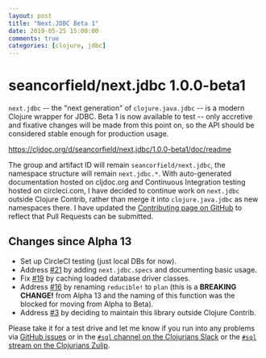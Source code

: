 ```yaml
---
layout: post
title: "Next.JDBC Beta 1"
date: 2019-05-25 15:00:00
comments: true
categories: [clojure, jdbc]
---
```

# seancorfield/next.jdbc 1.0.0-beta1

`next.jdbc` -- the "next generation" of `clojure.java.jdbc` -- is a modern Clojure wrapper for JDBC. Beta 1 is now available to test -- only accretive and fixative changes will be made from this point on, so the API should be considered stable enough for production usage.

https://cljdoc.org/d/seancorfield/next.jdbc/1.0.0-beta1/doc/readme  

The group and artifact ID will remain `seancorfield/next.jdbc`, the namespace structure will remain `next.jdbc.*`. With auto-generated documentation hosted on cljdoc.org and Continuous Integration testing hosted on circleci.com, I have decided to continue work on `next.jdbc` outside Clojure Contrib, rather than merge it into `clojure.java.jdbc` as new namespaces there. I have updated the [Contributing page on GitHub](https://github.com/seancorfield/next-jdbc/blob/master/CONTRIBUTING.md) to reflect that Pull Requests can be submitted.

## Changes since Alpha 13

* Set up CircleCI testing (just local DBs for now).
* Address [#21](https://github.com/seancorfield/next-jdbc/issues/21) by adding `next.jdbc.specs` and documenting basic usage.
* Fix [#19](https://github.com/seancorfield/next-jdbc/issues/19) by caching loaded database driver classes.
* Address [#16](https://github.com/seancorfield/next-jdbc/issues/16) by renaming `reducible!` to `plan` (this is a **BREAKING CHANGE!** from Alpha 13 and the naming of this function was the blocked for moving from Alpha to Beta).
* Address [#3](https://github.com/seancorfield/next-jdbc/issues/3) by deciding to maintain this library outside Clojure Contrib.

Please take it for a test drive and let me know if you run into any problems via [GitHub issues](https://github.com/seancorfield/next-jdbc/issues) or in the [`#sql` channel on the Clojurians Slack](https://clojurians.slack.com/messages/C1Q164V29/details/) or the [`#sql` stream on the Clojurians Zulip](https://clojurians.zulipchat.com/#narrow/stream/152063-sql).
